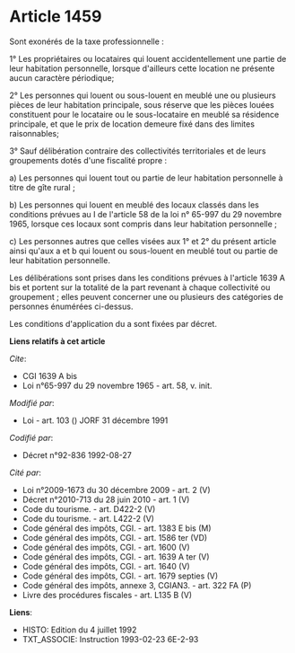 # Article 1459

Sont exonérés de la taxe professionnelle :

1° Les propriétaires ou locataires qui louent accidentellement une partie de leur habitation personnelle, lorsque d'ailleurs
cette location ne présente aucun caractère périodique;

2° Les personnes qui louent ou sous-louent en meublé une ou plusieurs pièces de leur habitation principale, sous réserve que
les pièces louées constituent pour le locataire ou le sous-locataire en meublé sa résidence principale, et que le prix de
location demeure fixé dans des limites raisonnables;

3° Sauf délibération contraire des collectivités territoriales et de leurs groupements dotés d'une fiscalité propre :

a) Les personnes qui louent tout ou partie de leur habitation personnelle à titre de gîte rural ;

b) Les personnes qui louent en meublé des locaux classés dans les conditions prévues au I de l'article 58 de la loi n° 65-997
du 29 novembre 1965, lorsque ces locaux sont compris dans leur habitation personnelle ;

c) Les personnes autres que celles visées aux 1° et 2° du présent article ainsi qu'aux a et b qui louent ou sous-louent en
meublé tout ou partie de leur habitation personnelle.

Les délibérations sont prises dans les conditions prévues à l'article 1639 A bis et portent sur la totalité de la part
revenant à chaque collectivité ou groupement ; elles peuvent concerner une ou plusieurs des catégories de personnes énumérées
ci-dessus.

Les conditions d'application du a sont fixées par décret.

**Liens relatifs à cet article**

_Cite_:

  - CGI 1639 A bis
  - Loi n°65-997 du 29 novembre 1965 - art. 58, v. init.

_Modifié par_:

  - Loi - art. 103 () JORF 31 décembre 1991

_Codifié par_:

  - Décret n°92-836 1992-08-27

_Cité par_:

  - Loi n°2009-1673 du 30 décembre 2009 - art. 2 (V)
  - Décret n°2010-713 du 28 juin 2010 - art. 1 (V)
  - Code du tourisme. - art. D422-2 (V)
  - Code du tourisme. - art. L422-2 (V)
  - Code général des impôts, CGI. - art. 1383 E bis (M)
  - Code général des impôts, CGI. - art. 1586 ter (VD)
  - Code général des impôts, CGI. - art. 1600 (V)
  - Code général des impôts, CGI. - art. 1639 A ter (V)
  - Code général des impôts, CGI. - art. 1640 (V)
  - Code général des impôts, CGI. - art. 1679 septies (V)
  - Code général des impôts, annexe 3, CGIAN3. - art. 322 FA (P)
  - Livre des procédures fiscales - art. L135 B (V)

**Liens**:

  - HISTO: Edition du 4 juillet 1992
  - TXT_ASSOCIE: Instruction 1993-02-23 6E-2-93
